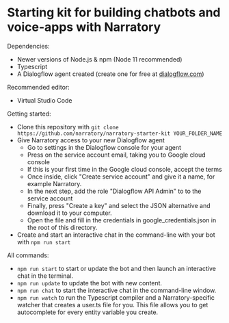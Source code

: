 # Starting kit for building chatbots and voice-apps with Narratory

Dependencies:
* Newer versions of Node.js & npm (Node 11 recommended)
* Typescript
* A Dialogflow agent created (create one for free at [dialogflow.com](https://dialogflow.com))

Recommended editor: 
* Virtual Studio Code

Getting started:
* Clone this repository with `git clone https://github.com/narratory/narratory-starter-kit YOUR_FOLDER_NAME`
* Give Narratory access to your new Dialogflow agent
  * Go to settings in the Dialogflow console for your agent
  * Press on the service account email, taking you to Google cloud console
  * If this is your first time in the Google cloud console, accept the terms
  * Once inside, click "Create service account" and give it a name, for example Narratory.
  * In the next step, add the role "Dialogflow API Admin" to to the service account
  * Finally, press "Create a key" and select the JSON alternative and download it to your computer.
  * Open the file and fill in the credentials in google_credentials.json in the root of this directory.
* Create and start an interactive chat in the command-line with your bot with `npm run start`

All commands:
* `npm run start` to start or update the bot and then launch an interactive chat in the terminal.
* `npm run update` to update the bot with new content.
* `npm run chat` to start the interactive chat in the command-line window.
* `npm run watch` to run the Typescript compiler and a Narratory-specific watcher that creates a user.ts file for you. This file allows you to get autocomplete for every entity variable you create.

